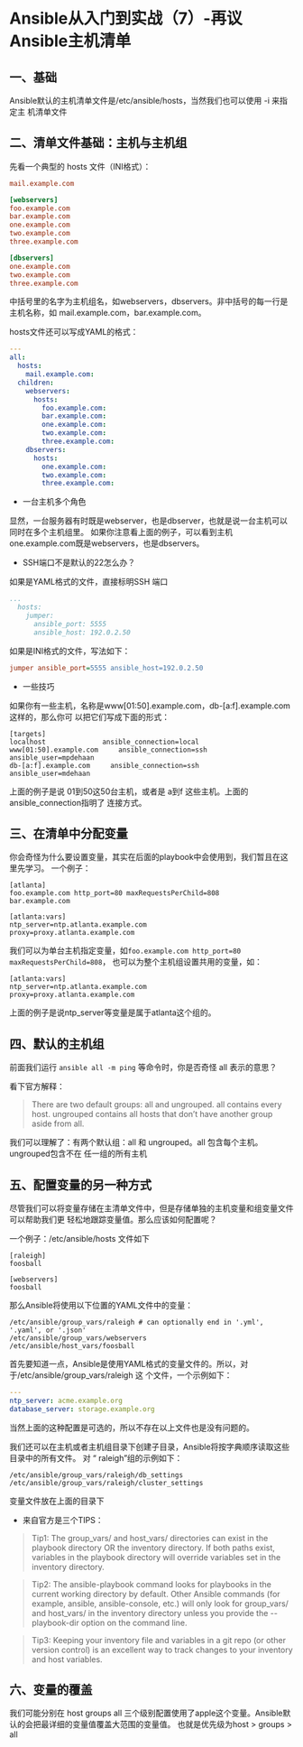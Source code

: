 # Ansible从入门到实战（7）-再议Ansible主机清单

## 一、基础
Ansible默认的主机清单文件是/etc/ansible/hosts，当然我们也可以使用 -i <path> 来指定主
机清单文件

## 二、清单文件基础：主机与主机组

先看一个典型的 hosts 文件（INI格式）：

```ini
mail.example.com

[webservers]
foo.example.com
bar.example.com
one.example.com
two.example.com
three.example.com

[dbservers]
one.example.com
two.example.com
three.example.com
```

中括号里的名字为主机组名，如webservers，dbservers。非中括号的每一行是主机名称，如
mail.example.com，bar.example.com。

hosts文件还可以写成YAML的格式：

```yml
---
all:
  hosts:
    mail.example.com:
  children:
    webservers:
      hosts:
        foo.example.com:
        bar.example.com:
        one.example.com:
        two.example.com:
        three.example.com:  
    dbservers:
      hosts:
        one.example.com:
        two.example.com:
        three.example.com:
```

- 一台主机多个角色

显然，一台服务器有时既是webserver，也是dbserver，也就是说一台主机可以同时在多个主机组里。
如果你注意看上面的例子，可以看到主机one.example.com既是webservers，也是dbservers。

- SSH端口不是默认的22怎么办？

如果是YAML格式的文件，直接标明SSH 端口

```yml
...
  hosts:
    jumper:
      ansible_port: 5555
      ansible_host: 192.0.2.50
```

如果是INI格式的文件，写法如下：

```ini
jumper ansible_port=5555 ansible_host=192.0.2.50
```

- 一些技巧

如果你有一些主机，名称是www[01:50].example.com，db-[a:f].example.com这样的，那么你可
以把它们写成下面的形式：

```
[targets]
localhost              ansible_connection=local
www[01:50].example.com     ansible_connection=ssh        ansible_user=mpdehaan
db-[a:f].example.com     ansible_connection=ssh        ansible_user=mdehaan
```

上面的例子是说 01到50这50台主机，或者是 a到f 这些主机。上面的ansible_connection指明了
连接方式。

## 三、在清单中分配变量

你会奇怪为什么要设置变量，其实在后面的playbook中会使用到，我们暂且在这里先学习。
一个例子：

```
[atlanta]
foo.example.com http_port=80 maxRequestsPerChild=808
bar.example.com

[atlanta:vars]
ntp_server=ntp.atlanta.example.com
proxy=proxy.atlanta.example.com
```

我们可以为单台主机指定变量，如`foo.example.com http_port=80 maxRequestsPerChild=808`，
也可以为整个主机组设置共用的变量，如：
```
[atlanta:vars]
ntp_server=ntp.atlanta.example.com
proxy=proxy.atlanta.example.com
```
上面的例子是说ntp_server等变量是属于atlanta这个组的。

## 四、默认的主机组

前面我们运行 `ansible all -m ping` 等命令时，你是否奇怪 all 表示的意思？

看下官方解释：
>There are two default groups: all and ungrouped. all contains every host.
ungrouped contains all hosts that don’t have another group aside from all.

我们可以理解了：有两个默认组：all 和 ungrouped。all 包含每个主机。 ungrouped包含不在
任一组的所有主机

## 五、配置变量的另一种方式

尽管我们可以将变量存储在主清单文件中，但是存储单独的主机变量和组变量文件可以帮助我们更
轻松地跟踪变量值。那么应该如何配置呢？

一个例子：/etc/ansible/hosts 文件如下

```
[raleigh]
foosball

[webservers]
foosball
```

那么Ansible将使用以下位置的YAML文件中的变量：
```
/etc/ansible/group_vars/raleigh # can optionally end in '.yml', '.yaml', or '.json'
/etc/ansible/group_vars/webservers
/etc/ansible/host_vars/foosball
```

首先要知道一点，Ansible是使用YAML格式的变量文件的。所以，对于/etc/ansible/group_vars/raleigh 这
个文件，一个示例如下：
```yaml
---
ntp_server: acme.example.org
database_server: storage.example.org
```

当然上面的这种配置是可选的，所以不存在以上文件也是没有问题的。

我们还可以在主机或者主机组目录下创建子目录，Ansible将按字典顺序读取这些目录中的所有文件。
对 “ raleigh”组的示例如下：
```
/etc/ansible/group_vars/raleigh/db_settings
/etc/ansible/group_vars/raleigh/cluster_settings
```
变量文件放在上面的目录下

- 来自官方是三个TIPS：
>Tip1: The group_vars/ and host_vars/ directories can exist in the playbook directory OR the inventory directory. If both paths exist, variables in the playbook directory will override variables set in the inventory directory.

>Tip2: The ansible-playbook command looks for playbooks in the current working directory by default. Other Ansible commands (for example, ansible, ansible-console, etc.) will only look for group_vars/ and host_vars/ in the inventory directory unless you provide the --playbook-dir option on the command line.

>Tip3: Keeping your inventory file and variables in a git repo (or other version control) is an excellent way to track changes to your inventory and host variables.

## 六、变量的覆盖

我们可能分别在
host
groups
all
三个级别配置使用了apple这个变量。Ansible默认的会把最详细的变量值覆盖大范围的变量值。
也就是优先级为host > groups > all
